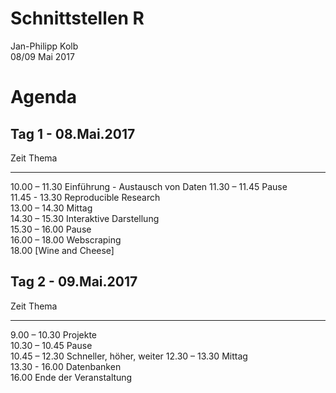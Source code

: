 # Schnittstellen R
Jan-Philipp Kolb  
08/09 Mai 2017  



# Agenda

## Tag 1 - 08.Mai.2017


Zeit             Thema                            
---------------  ---------------------------------
10.00 – 11.30    Einführung - Austausch von Daten 
11.30 – 11.45    Pause                            
11.45  - 13.30   Reproducible Research            
13.00 – 14.30    Mittag                           
14.30 – 15.30    Interaktive Darstellung          
15.30 – 16.00    Pause                            
16.00 – 18.00    Webscraping                      
18.00            [Wine and Cheese]                

## Tag 2 - 09.Mai.2017


Zeit            Thema                    
--------------  -------------------------
9.00 – 10.30    Projekte                 
10.30 – 10.45   Pause                    
10.45 – 12.30   Schneller, höher, weiter 
12.30 – 13.30   Mittag                   
13.30 - 16.00   Datenbanken              
16.00           Ende der Veranstaltung   

